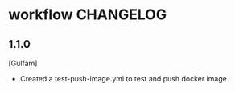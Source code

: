 workflow CHANGELOG
=============================

1.1.0
------
[Gulfam]

- Created a test-push-image.yml to test and push docker image